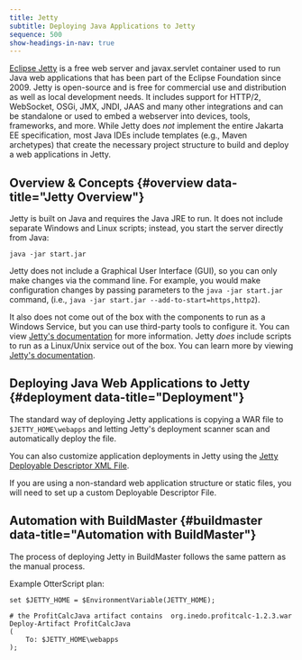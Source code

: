 ```yaml
---
title: Jetty
subtitle: Deploying Java Applications to Jetty
sequence: 500
show-headings-in-nav: true
---
```


[Eclipse Jetty](https://www.eclipse.org/jetty/) is a free web server and javax.servlet container used to run Java web applications that has been part of the Eclipse Foundation since 2009. Jetty is open-source and is free for commercial use and distribution as well as local development needs. It includes support for HTTP/2, WebSocket, OSGi, JMX, JNDI, JAAS and many other integrations and can be standalone or used to embed a webserver into devices, tools, frameworks, and more. While Jetty does *not* implement the entire Jakarta EE specification, most Java IDEs include templates (e.g., Maven archetypes) that create the necessary project structure to build and deploy a web applications in Jetty.

## Overview & Concepts {#overview data-title="Jetty Overview"}

Jetty is built on Java and requires the Java JRE to run. It does not include separate Windows and Linux scripts; instead, you start the server directly from Java:

```
java -jar start.jar
```

Jetty does not include a Graphical User Interface (GUI), so you can only make changes via the command line. For example, you would make configuration changes by passing parameters to the `java -jar start.jar` command, (i.e., `java -jar start.jar --add-to-start=https,http2`).

It also does not come out of the box with the components to run as a Windows Service, but you can use third-party tools to configure it. You can view [Jetty's documentation](https://www.eclipse.org/jetty/documentation/9.4.26.v20200117/startup.html) for more information. Jetty *does* include scripts to run as a Linux/Unix service out of the box. You can learn more by viewing [Jetty's documentation](https://www.eclipse.org/jetty/documentation/9.4.26.v20200117/startup.html).


## Deploying Java Web Applications to Jetty {#deployment data-title="Deployment"}

The standard way of deploying Jetty applications is copying a WAR file to `$JETTY_HOME\webapps` and letting Jetty's deployment scanner scan and automatically deploy the file.

You can also customize application deployments in Jetty using the [Jetty Deployable Descriptor XML File](https://www.eclipse.org/jetty/documentation/9.4.26.v20200117/configuring-specific-webapp-deployment.html).

If you are using a non-standard web application structure or static files, you will need to set up a custom Deployable Descriptor File.

## Automation with BuildMaster {#buildmaster data-title="Automation with BuildMaster"}

The process of deploying Jetty in BuildMaster follows the same pattern as the manual process.

Example OtterScript plan:
```
set $JETTY_HOME = $EnvironmentVariable(JETTY_HOME);

# the ProfitCalcJava artifact contains  org.inedo.profitcalc-1.2.3.war
Deploy-Artifact ProfitCalcJava
(
    To: $JETTY_HOME\webapps
);
```
